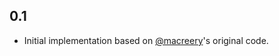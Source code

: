 0.1
---

* Initial implementation based on [@macreery](https://github.com/macreery)'s original code.


